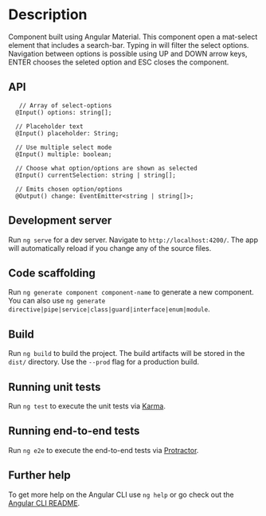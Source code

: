 # Description

Component built using Angular Material. This component open a mat-select element that includes a search-bar. Typing in will filter the select options. Navigation between options is possible using UP and DOWN arrow keys, ENTER chooses the seleted option and ESC closes the component.

## API
```
   // Array of select-options
  @Input() options: string[];
  
  // Placeholder text
  @Input() placeholder: String;
  
  // Use multiple select mode
  @Input() multiple: boolean;
  
  // Choose what option/options are shown as selected
  @Input() currentSelection: string | string[];
  
  // Emits chosen option/options
  @Output() change: EventEmitter<string | string[]>;
  ```

## Development server

Run `ng serve` for a dev server. Navigate to `http://localhost:4200/`. The app will automatically reload if you change any of the source files.

## Code scaffolding

Run `ng generate component component-name` to generate a new component. You can also use `ng generate directive|pipe|service|class|guard|interface|enum|module`.

## Build

Run `ng build` to build the project. The build artifacts will be stored in the `dist/` directory. Use the `--prod` flag for a production build.

## Running unit tests

Run `ng test` to execute the unit tests via [Karma](https://karma-runner.github.io).

## Running end-to-end tests

Run `ng e2e` to execute the end-to-end tests via [Protractor](http://www.protractortest.org/).

## Further help

To get more help on the Angular CLI use `ng help` or go check out the [Angular CLI README](https://github.com/angular/angular-cli/blob/master/README.md).
